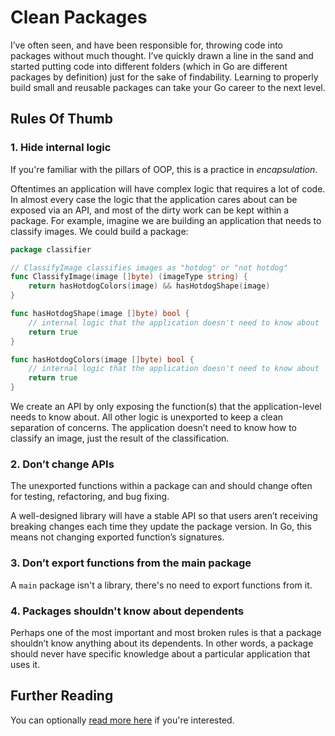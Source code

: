 # Clean Packages

I’ve often seen, and have been responsible for, throwing code into packages without much thought. I’ve quickly drawn a line in the sand and started putting code into different folders (which in Go are different packages by definition) just for the sake of findability. Learning to properly build small and reusable packages can take your Go career to the next level.

## Rules Of Thumb

### 1. Hide internal logic

If you're familiar with the pillars of OOP, this is a practice in *encapsulation*.

Oftentimes an application will have complex logic that requires a lot of code. In almost every case the logic that the application cares about can be exposed via an API, and most of the dirty work can be kept within a package. For example, imagine we are building an application that needs to classify images. We could build a package:

```go
package classifier

// ClassifyImage classifies images as "hotdog" or "not hotdog"
func ClassifyImage(image []byte) (imageType string) {
	return hasHotdogColors(image) && hasHotdogShape(image)
}

func hasHotdogShape(image []byte) bool {
	// internal logic that the application doesn't need to know about
	return true
}

func hasHotdogColors(image []byte) bool {
	// internal logic that the application doesn't need to know about
	return true
}
```

We create an API by only exposing the function(s) that the application-level needs to know about. All other logic is unexported to keep a clean separation of concerns. The application doesn’t need to know how to classify an image, just the result of the classification.

### 2. Don’t change APIs

The unexported functions within a package can and should change often for testing, refactoring, and bug fixing.

A well-designed library will have a stable API so that users aren’t receiving breaking changes each time they update the package version. In Go, this means not changing exported function’s signatures.

### 3. Don’t export functions from the main package

A `main` package isn't a library, there's no need to export functions from it.

### 4. Packages shouldn't know about dependents

Perhaps one of the most important and most broken rules is that a package shouldn’t know anything about its dependents. In other words, a package should never have specific knowledge about a particular application that uses it.

## Further Reading

You can optionally [read more here](https://blog.boot.dev/golang/how-to-separate-library-packages-in-go/) if you're interested.
